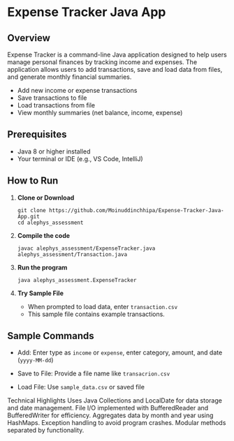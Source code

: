 # Expense Tracker Java App

## Overview

Expense Tracker is a command-line Java application designed to help users manage personal finances by tracking income and expenses. The application allows users to add transactions, save and load data from files, and generate monthly financial summaries.

- Add new income or expense transactions
- Save transactions to file
- Load transactions from file
- View monthly summaries (net balance, income, expense)

## Prerequisites

- Java 8 or higher installed
- Your terminal or IDE (e.g., VS Code, IntelliJ)

## How to Run

1. **Clone or Download**
    ```
    git clone https://github.com/Moinuddinchhipa/Expense-Tracker-Java-App.git
    cd alephys_assessment
    ```

2. **Compile the code**
    ```
    javac alephys_assessment/ExpenseTracker.java alephys_assessment/Transaction.java
    ```

3. **Run the program**
    ```
    java alephys_assessment.ExpenseTracker
    ```

4. **Try Sample File**
    - When prompted to load data, enter `transaction.csv`
    - This sample file contains example transactions.

## Sample Commands

- Add: Enter type as `income` or `expense`, enter category, amount, and date (`yyyy-MM-dd`)

- Save to File: Provide a file name like `transacrion.csv`
- Load File: Use `sample_data.csv` or saved file


Technical Highlights
Uses Java Collections and LocalDate for data storage and date management.
File I/O implemented with BufferedReader and BufferedWriter for efficiency.
Aggregates data by month and year using HashMaps.
Exception handling to avoid program crashes.
Modular methods separated by functionality.
